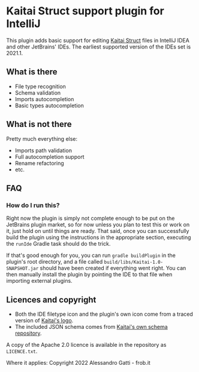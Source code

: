# Kaitai Struct support plugin for IntelliJ

This plugin adds basic support for editing [Kaitai Struct](https://kaitai.io) files in IntelliJ IDEA and other
JetBrains' IDEs. The earliest supported version of the IDEs set is 2021.1.

## What is there

* File type recognition
* Schema validation
* Imports autocompletion
* Basic types autocompletion

## What is not there

Pretty much everything else:

* Imports path validation
* Full autocompletion support
* Rename refactoring
* etc.

## FAQ

### How do I run this?

Right now the plugin is simply not complete enough to be put on the JetBrains plugin market, so for now unless you plan
to test this or work on it, just hold on until things are ready. That said, once you can successfully build the plugin
using the instructions in the appropriate section, executing the `runIde` Gradle task should do the trick.

If that's good enough for you, you can run `gradle buildPlugin` in the plugin's root directory, and a file called
`build/libs/Kaitai-1.0-SNAPSHOT.jar` should have been created if everything went right. You can then manually install
the plugin by pointing the IDE to that file when importing external plugins.

## Licences and copyright

* Both the IDE filetype icon and the plugin's own icon come from a traced version
  of [Kaitai's logo](https://kaitai.io/img/kaitai_16x_dark.png).
* The included JSON schema comes from [Kaitai's own schema repository](https://github.com/kaitai-io/ksy_schema).

A copy of the Apache 2.0 licence is available in the repository as `LICENCE.txt`.

Where it applies: Copyright 2022 Alessandro Gatti - frob.it
